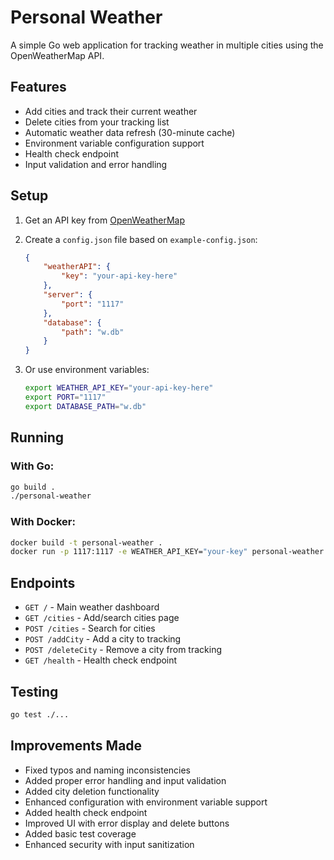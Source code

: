 # Personal Weather

A simple Go web application for tracking weather in multiple cities using the OpenWeatherMap API.

## Features

- Add cities and track their current weather
- Delete cities from your tracking list
- Automatic weather data refresh (30-minute cache)
- Environment variable configuration support
- Health check endpoint
- Input validation and error handling

## Setup

1. Get an API key from [OpenWeatherMap](https://openweathermap.org/api)

2. Create a `config.json` file based on `example-config.json`:
   ```json
   {
       "weatherAPI": {
           "key": "your-api-key-here"
       },
       "server": {
           "port": "1117"
       },
       "database": {
           "path": "w.db"
       }
   }
   ```

3. Or use environment variables:
   ```bash
   export WEATHER_API_KEY="your-api-key-here"
   export PORT="1117"
   export DATABASE_PATH="w.db"
   ```

## Running

### With Go:
```bash
go build .
./personal-weather
```

### With Docker:
```bash
docker build -t personal-weather .
docker run -p 1117:1117 -e WEATHER_API_KEY="your-key" personal-weather
```

## Endpoints

- `GET /` - Main weather dashboard
- `GET /cities` - Add/search cities page
- `POST /cities` - Search for cities
- `POST /addCity` - Add a city to tracking
- `POST /deleteCity` - Remove a city from tracking
- `GET /health` - Health check endpoint

## Testing

```bash
go test ./...
```

## Improvements Made

- Fixed typos and naming inconsistencies
- Added proper error handling and input validation
- Added city deletion functionality
- Enhanced configuration with environment variable support
- Added health check endpoint
- Improved UI with error display and delete buttons
- Added basic test coverage
- Enhanced security with input sanitization